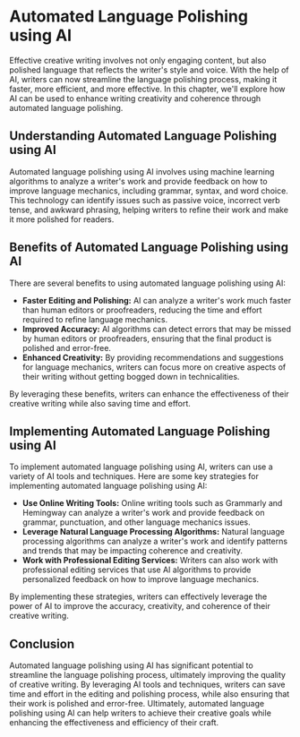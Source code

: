 Automated Language Polishing using AI
====================================================================================================

Effective creative writing involves not only engaging content, but also polished language that reflects the writer's style and voice. With the help of AI, writers can now streamline the language polishing process, making it faster, more efficient, and more effective. In this chapter, we'll explore how AI can be used to enhance writing creativity and coherence through automated language polishing.

Understanding Automated Language Polishing using AI
---------------------------------------------------

Automated language polishing using AI involves using machine learning algorithms to analyze a writer's work and provide feedback on how to improve language mechanics, including grammar, syntax, and word choice. This technology can identify issues such as passive voice, incorrect verb tense, and awkward phrasing, helping writers to refine their work and make it more polished for readers.

Benefits of Automated Language Polishing using AI
-------------------------------------------------

There are several benefits to using automated language polishing using AI:

* **Faster Editing and Polishing:** AI can analyze a writer's work much faster than human editors or proofreaders, reducing the time and effort required to refine language mechanics.
* **Improved Accuracy:** AI algorithms can detect errors that may be missed by human editors or proofreaders, ensuring that the final product is polished and error-free.
* **Enhanced Creativity:** By providing recommendations and suggestions for language mechanics, writers can focus more on creative aspects of their writing without getting bogged down in technicalities.

By leveraging these benefits, writers can enhance the effectiveness of their creative writing while also saving time and effort.

Implementing Automated Language Polishing using AI
--------------------------------------------------

To implement automated language polishing using AI, writers can use a variety of AI tools and techniques. Here are some key strategies for implementing automated language polishing using AI:

* **Use Online Writing Tools:** Online writing tools such as Grammarly and Hemingway can analyze a writer's work and provide feedback on grammar, punctuation, and other language mechanics issues.
* **Leverage Natural Language Processing Algorithms:** Natural language processing algorithms can analyze a writer's work and identify patterns and trends that may be impacting coherence and creativity.
* **Work with Professional Editing Services:** Writers can also work with professional editing services that use AI algorithms to provide personalized feedback on how to improve language mechanics.

By implementing these strategies, writers can effectively leverage the power of AI to improve the accuracy, creativity, and coherence of their creative writing.

Conclusion
----------

Automated language polishing using AI has significant potential to streamline the language polishing process, ultimately improving the quality of creative writing. By leveraging AI tools and techniques, writers can save time and effort in the editing and polishing process, while also ensuring that their work is polished and error-free. Ultimately, automated language polishing using AI can help writers to achieve their creative goals while enhancing the effectiveness and efficiency of their craft.
